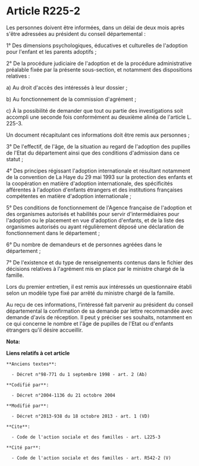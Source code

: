 # Article R225-2

Les personnes doivent être informées, dans un délai de deux mois après s'être adressées au président du conseil
départemental : 

1° Des dimensions psychologiques, éducatives et culturelles de l'adoption pour l'enfant et les parents adoptifs ; 

2° De la procédure judiciaire de l'adoption et de la procédure administrative préalable fixée par la présente sous-section,
et notamment des dispositions relatives : 

a) Au droit d'accès des intéressés à leur dossier ; 

b) Au fonctionnement de la commission d'agrément ; 

c) À la possibilité de demander que tout ou partie des investigations soit accompli une seconde fois conformément au deuxième
alinéa de l'article L. 225-3. 

Un document récapitulant ces informations doit être remis aux personnes ; 

3° De l'effectif, de l'âge, de la situation au regard de l'adoption des pupilles de l'Etat du département ainsi que des
conditions d'admission dans ce statut ; 

4° Des principes régissant l'adoption internationale et résultant notamment de la convention de La Haye du 29 mai 1993 sur la
protection des enfants et la coopération en matière d'adoption internationale, des spécificités afférentes à l'adoption
d'enfants étrangers et des institutions françaises compétentes en matière d'adoption internationale ; 

5° Des conditions de fonctionnement de l'Agence française de l'adoption et des organismes autorisés et habilités pour servir
d'intermédiaires pour l'adoption ou le placement en vue d'adoption d'enfants, et de la liste des organismes autorisés ou
ayant régulièrement déposé une déclaration de fonctionnement dans le département ; 

6° Du nombre de demandeurs et de personnes agréées dans le département ; 

7° De l'existence et du type de renseignements contenus dans le fichier des décisions relatives à l'agrément mis en place par
le ministre chargé de la famille. 

Lors du premier entretien, il est remis aux intéressés un questionnaire établi selon un modèle type fixé par arrêté du
ministre chargé de la famille. 

Au reçu de ces informations, l'intéressé fait parvenir au président du conseil départemental la confirmation de sa demande
par lettre recommandée avec demande d'avis de réception. Il peut y préciser ses souhaits, notamment en ce qui concerne le
nombre et l'âge de pupilles de l'Etat ou d'enfants étrangers qu'il désire accueillir.

**Nota:**



**Liens relatifs à cet article**

	**Anciens textes**:

	  - Décret n°98-771 du 1 septembre 1998 - art. 2 (Ab)

	**Codifié par**:

	  - Décret n°2004-1136 du 21 octobre 2004

	**Modifié par**:

	  - Décret n°2013-938 du 18 octobre 2013 - art. 1 (VD)

	**Cite**:

	  - Code de l'action sociale et des familles - art. L225-3

	**Cité par**:

	  - Code de l'action sociale et des familles - art. R542-2 (V)
